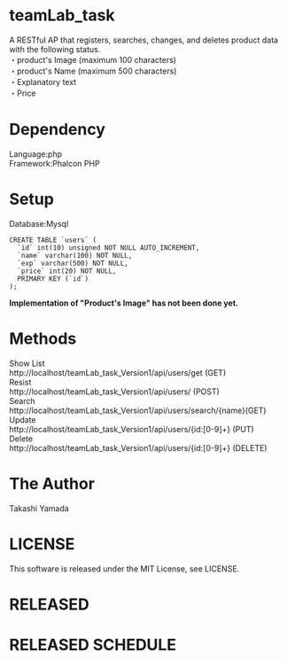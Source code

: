 # teamLab_task
A RESTful AP that registers, searches, changes, and deletes product data with the following status. 
<br>・product's Image (maximum 100 characters)
<br>・product's Name (maximum 500 characters)
<br>・Explanatory text
<br>・Price
# Dependency
Language:php
<br>Framework:Phalcon PHP
# Setup
Database:Mysql
```
CREATE TABLE `users` (
  `id` int(10) unsigned NOT NULL AUTO_INCREMENT,
  `name` varchar(100) NOT NULL,
  `exp` varchar(500) NOT NULL,
  `price` int(20) NOT NULL,
  PRIMARY KEY (`id`)
);
```
**Implementation of "Product's Image" has not been done yet.**
# Methods
Show List<br>
http://localhost/teamLab_task_Version1/api/users/get (GET)
<br>Resist<br>
http://localhost/teamLab_task_Version1/api/users/ (POST)
<br>Search<br>
http://localhost/teamLab_task_Version1/api/users/search/{name}(GET)
<br>Update<br>
http://localhost/teamLab_task_Version1/api/users/{id:[0-9]+} (PUT)
<br>Delete<br>
http://localhost/teamLab_task_Version1/api/users/{id:[0-9]+} (DELETE)
# The Author
Takashi Yamada
# LICENSE
This software is released under the MIT License, see LICENSE.
# RELEASED
# RELEASED SCHEDULE
